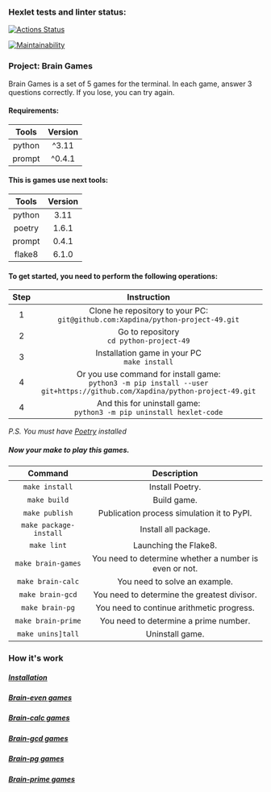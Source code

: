 ### Hexlet tests and linter status:
[![Actions Status](https://github.com/Xapdina/python-project-49/workflows/hexlet-check/badge.svg)](https://github.com/Xapdina/python-project-49/actions)

[![Maintainability](https://api.codeclimate.com/v1/badges/f237d043ef06a85d9bdb/maintainability)](https://codeclimate.com/github/Xapdina/python-project-49/maintainability)

### Project: Brain Games

Brain Games is a set of 5 games for the terminal.
In each game, answer 3 questions correctly.
If you lose, you can try again.

#### Requirements:

| Tools  | Version   |
|:------:|:---------:|
| python |   ^3.11   |
| prompt |  ^0.4.1   |

#### This is games use next tools:

| Tools  | Version |
|:------:|:-------:|
| python |  3.11   |
| poetry |  1.6.1  |
| prompt |  0.4.1  |
| flake8 |  6.1.0  |


#### To get started, you need to perform the following operations:

| Step |                                                           Instruction                                                            |
|:----:|:--------------------------------------------------------------------------------------------------------------------------------:|
|  1   |                        Clone he repository to your PC:<br/>`git@github.com:Xapdina/python-project-49.git`                        |
|  2   |                                           Go to repository<br/>`cd python-project-49`                                            |
|  3   |                                         Installation game in your PC<br/>`make install`                                          |
|  4   |  Or you use command for install game:<br/>`python3 -m pip install --user git+https://github.com/Xapdina/python-project-49.git`   |
|  4   |                             And this for uninstall game:<br/>`python3 -m pip uninstall hexlet-code`                              |


*P.S.* *You must have [Poetry](https://python-poetry.org) installed*

##### Now your make to play this games.

|        Command         |                      Description                       |
|:----------------------:|:------------------------------------------------------:|
|     `make install`     |                    Install Poetry.                     |
|      `make build`      |                      Build game.                       |
|     `make publish`     |       Publication process simulation it to PyPI.       |
| `make package-install` |                  Install all package.                  |
|      `make lint`       |                 Launching the Flake8.                  |
|   `make brain-games`   | You need to determine whether a number is even or not. |
|   `make brain-calc`    |             You need to solve an example.              |
|    `make brain-gcd`    |      You need to determine the greatest divisor.       |
|    `make brain-pg`     |       You need to continue arithmetic progress.        |
|   `make brain-prime`   |         You need to determine a prime number.          |
|   `make unins]tall`    |                    Uninstall game.                     |


### How it's work

##### [Installation]([![asciicast](https://asciinema.org/a/LuskGncH1bd0QG9stWBisoJyI.svg)](https://asciinema.org/a/LuskGncH1bd0QG9stWBisoJyI))

##### [Brain-even games]([![asciicast](https://asciinema.org/a/gDQ2dWYcF5y3WoF6gSPjiuc7U.svg)](https://asciinema.org/a/gDQ2dWYcF5y3WoF6gSPjiuc7U))

##### [Brain-calc games]([![asciicast](https://asciinema.org/a/ag4N6VqdElQXsvZY1O2QKaBLQ.svg)](https://asciinema.org/a/ag4N6VqdElQXsvZY1O2QKaBLQ))

##### [Brain-gcd games]([![asciicast](https://asciinema.org/a/KDieL8qgcqE60Tf8ImqSR0iOL.svg)](https://asciinema.org/a/KDieL8qgcqE60Tf8ImqSR0iOL))

##### [Brain-pg games]([![asciicast](https://asciinema.org/a/VBnVhnhwSB1p7IGAMzZ3Qtarc.svg)](https://asciinema.org/a/VBnVhnhwSB1p7IGAMzZ3Qtarc))

##### [Brain-prime games]([![asciicast](https://asciinema.org/a/hA6Nd2y8Touoc8C0TN1kd0ghp.svg)](https://asciinema.org/a/hA6Nd2y8Touoc8C0TN1kd0ghp))
